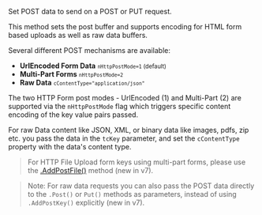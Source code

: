 ﻿Set POST data to send on a POST or PUT request. This method sets the post buffer and supports encoding for HTML form based uploads as well as raw data buffers.Several different POST mechanisms are available:* **UrlEncoded Form Data** <small>`nHttpPostMode=1` (default)</small>* **Multi-Part Forms**	<small>`nHttpPostMode=2`</small>* **Raw Data** <small> `cContentType="application/json"`</small>The two HTTP Form post modes - UrlEncoded (1) and Multi-Part (2) are supported via the `nHttpPostMode` flag which triggers specific content encoding of the key value pairs passed.For raw Data content like JSON, XML, or binary data like images, pdfs, zip etc. you pass the data in the `tcKey` parameter, and set the `cContentType` property with the data's content type.> For HTTP File Upload form keys using multi-part forms, please use the [.AddPostFile()](VFPS://Topic/_0JJ1AFXK3) method (new in v7).> Note: For raw data requests you can also pass the POST data directly to the `.Post()` or `Put()` methods as parameters, instead of using `.AddPostKey()` explicitly (new in v7).